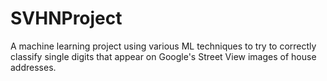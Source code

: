# SVHNProject
A machine learning project using various ML techniques to try to correctly classify single digits that appear on Google's Street View images of house addresses.
